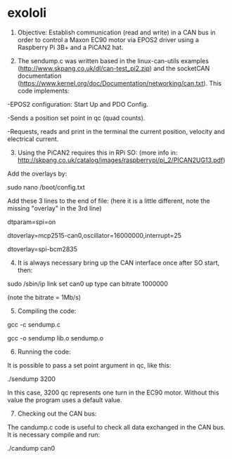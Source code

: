 # exololi

1. Objective: Establish communication (read and write) in a CAN bus in order to control a Maxon EC90 motor via EPOS2 driver using a Raspberry Pi 3B+ and a PiCAN2 hat.

2. The sendump.c was written based in the linux-can-utils examples (http://www.skpang.co.uk/dl/can-test_pi2.zip) and the socketCAN documentation (https://www.kernel.org/doc/Documentation/networking/can.txt). This code implements:

-EPOS2 configuration: Start Up and PDO Config.

-Sends a position set point in qc (quad counts).

-Requests, reads and print in the terminal the current position, velocity and electrical current.

3. Using the PiCAN2 requires this in RPi SO: (more info in: http://skpang.co.uk/catalog/images/raspberrypi/pi_2/PICAN2UG13.pdf)

Add the overlays by: 

sudo nano /boot/config.txt

Add these 3 lines to the end of file: (here it is a little different, note the missing "overlay" in the 3rd line)

dtparam=spi=on

dtoverlay=mcp2515-can0,oscillator=16000000,interrupt=25

dtoverlay=spi-bcm2835

4. It is always necessary bring up the CAN interface once after SO start, then:

sudo /sbin/ip link set can0 up type can bitrate 1000000

(note the bitrate = 1Mb/s)

5. Compiling the code:

gcc -c sendump.c

gcc -o sendump lib.o sendump.o

6. Running the code:

It is possible to pass a set point argument in qc, like this:

./sendump 3200

In this case, 3200 qc represents one turn in the EC90 motor. Without this value the program uses a default value.

7. Checking out the CAN bus:

The candump.c code is useful to check all data exchanged in the CAN bus. It is necessary compile and run:

./candump can0
 
